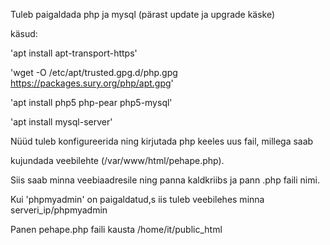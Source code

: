Tuleb paigaldada php ja mysql (pärast update ja upgrade käske)

käsud:

'apt install apt-transport-https'

'wget -O /etc/apt/trusted.gpg.d/php.gpg https://packages.sury.org/php/apt.gpg'

'apt install php5 php-pear php5-mysql'

'apt install mysql-server'



Nüüd tuleb konfigureerida ning kirjutada php keeles uus fail, millega saab

kujundada veebilehte (/var/www/html/pehape.php).

Siis saab minna veebiaadresile ning panna kaldkriibs ja pann .php faili nimi.

Kui 'phpmyadmin' on paigaldatud,s iis tuleb veebilehes minna serveri_ip/phpmyadmin

Panen pehape.php faili kausta /home/it/public_html
